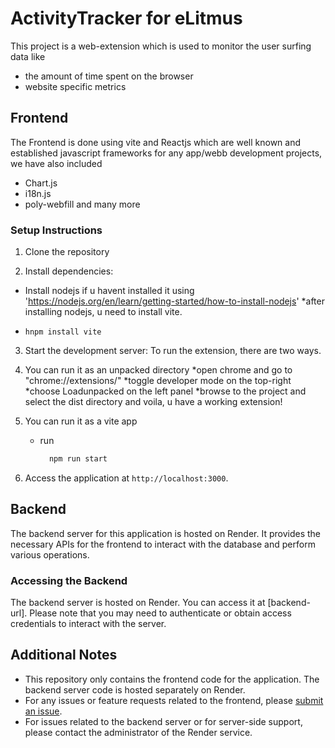 # ActivityTracker for eLitmus

This project is a web-extension which is used to monitor the user surfing data like
  * the amount of time spent on the browser
  * website specific metrics

## Frontend
The Frontend is done using vite and Reactjs which are well known and established javascript frameworks for any app/webb development projects, we have also included 
  * Chart.js
  * i18n.js
  * poly-webfill
and many more
### Setup Instructions

1. Clone the repository

2. Install dependencies:
  * Install nodejs if u havent installed it using 'https://nodejs.org/en/learn/getting-started/how-to-install-nodejs'
  *after installing nodejs, u need to install vite.
  * ```bas
    hnpm install vite
    ```
3. Start the development server:
  To run the extension, there are two ways.
  1. You can run it as an unpacked directory
     *open chrome and go to "chrome://extensions/"
     *toggle developer mode on the top-right
     *choose Loadunpacked on the left panel
     *browse to the project and select the dist directory
     and voila, u have a working extension! 
  2. You can run it as a vite app
     * run
       ```bash
         npm run start
       ```

4. Access the application at `http://localhost:3000`.

## Backend

The backend server for this application is hosted on Render. It provides the necessary APIs for the frontend to interact with the database and perform various operations.

### Accessing the Backend

The backend server is hosted on Render. You can access it at [backend-url]. Please note that you may need to authenticate or obtain access credentials to interact with the server.

## Additional Notes

- This repository only contains the frontend code for the application. The backend server code is hosted separately on Render.
- For any issues or feature requests related to the frontend, please [submit an issue](link-to-issue-tracker).
- For issues related to the backend server or for server-side support, please contact the administrator of the Render service.
